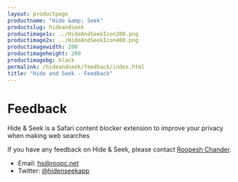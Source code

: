 ```yaml
---
layout: productpage
productname: "Hide &amp; Seek"
productslug: hideandseek
productimage1x: ../HideAndSeekIcon200.png
productimage2x: ../HideAndSeekIcon400.png
productimagewidth: 200
productimageheight: 200
productimagebg: black
permalink: /hideandseek/feedback/index.html
title: "Hide and Seek - Feedback"
---
```


<h1>Feedback</h1>

<aside class="roop-intro">
<p>Hide &amp; Seek is a Safari content blocker extension to improve your
privacy when making web searches</p>
</aside>

If you have any feedback on Hide &amp; Seek, please contact
<a href="/">Roopesh Chander</a>.

  - Email: <a href="mailto:hs@roopc.net">hs@roopc.net</a>
  - Twitter: <a href="https://www.twitter.com/hidenseekapp">@hidenseekapp</a>

